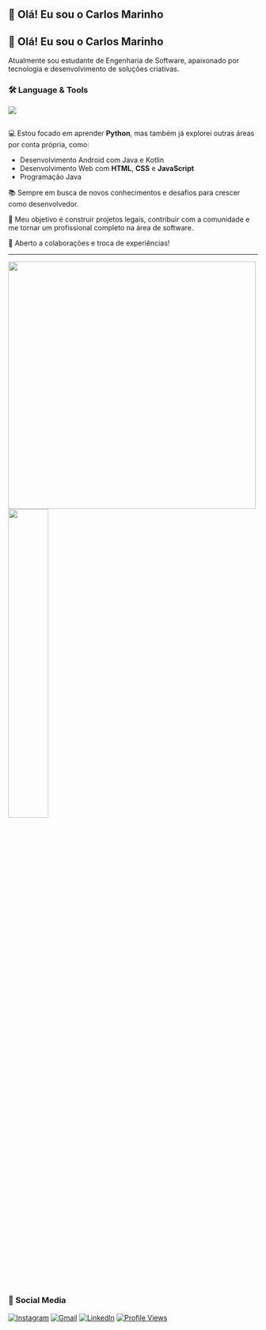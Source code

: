 ## 👋 Olá! Eu sou o Carlos Marinho
<h2>👋 Olá! Eu sou o Carlos Marinho</h2>

Atualmente sou estudante de Engenharia de Software, apaixonado por tecnologia e desenvolvimento de soluções criativas.


### 🛠️ Language & Tools

<div align="left">
  <img src="https://skillicons.dev/icons?i=java,springboot,sql,html,css,git" />
</div>

##

💻 Estou focado em aprender **Python**, mas também já explorei outras áreas por conta própria, como:

- Desenvolvimento Android com Java e Kotlin
- Desenvolvimento Web com **HTML**, **CSS** e **JavaScript**
- Programação Java

📚 Sempre em busca de novos conhecimentos e desafios para crescer como desenvolvedor.

🚀 Meu objetivo é construir projetos legais, contribuir com a comunidade e me tornar um profissional completo na área de software.

🤝 Aberto a colaborações e troca de experiências!

---

<div>
  <img src="https://github-readme-stats.vercel.app/api?username=cmarinho-dev&show_icons=true&count_private=true&hide_border=true&title_color=9966CC&icon_color=4B0082&text_color=8e7cc3&bg_color=0d1117" width="500" />
  <img width="40%" src="https://github-readme-stats.vercel.app/api/top-langs/?username=cmarinho-dev&layout=donut&hide_border=true&title_color=9966CC&text_color=8e7cc3&bg_color=0d1117" />
</div>

##

### 💬 Social Media

[![Instagram](https://img.shields.io/badge/Instagram-555555?style=for-the-badge&logo=instagram&logoColor=7E5ABF)](https://www.instagram.com/carloshen.ricky/)
[![Gmail](https://img.shields.io/badge/Gmail-555555?style=for-the-badge&logo=gmail&logoColor=7E5ABF)](mailto:cmarinho.dev@gmail.com)
[![LinkedIn](https://img.shields.io/badge/LinkedIn-555555?style=for-the-badge&logo=invision&logoColor=7E5ABF)](https://www.linkedin.com/in/carlos-marinho-dev/)
[![Profile Views](https://komarev.com/ghpvc/?username=cmarinho-dev&style=for-the-badge&color=7E5ABF)](https://github.com/cmarinho-dev)



